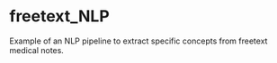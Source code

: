 # freetext_NLP
Example of an NLP pipeline to extract specific concepts from freetext medical notes.
